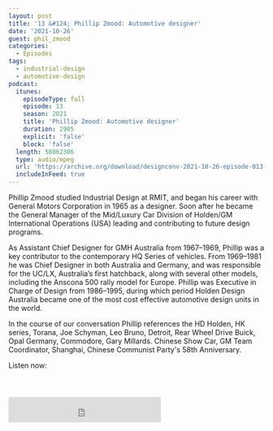 ```yaml
---
layout: post
title: '13 &#124; Phillip Zmood: Automotive designer'
date: '2021-10-26'
guest: phil_zmood
categories:
  - Episodes
tags:
  - industrial-design
  - automotive-design
podcast:
  itunes:
    episodeType: full
    episode: 13
    season: 2021
    title: 'Phillip Zmood: Automotive designer'
    duration: 2905
    explicit: 'false'
    block: 'false'
  length: 58062306
  type: audio/mpeg
  url: 'https://archive.org/download/designconv-2021-10-26-episode-013-phil-zmood/2021-10-26-episode-013-phil-zmood.mp3'
  includeInFeed: true
---
```


Phillip Zmood studied Industrial Design at RMIT, and began his career with
General Motors Corporation in 1965 as a designer. Soon after he became the
General Manager of the Mid/Luxury Car Division of Holden/GM International
Operations (USA) leading and contributing to future design programs.

As Assistant Chief Designer for GMH Australia from 1967–1969, Phillip was a
key contributor to the contemporary HQ Series of vehicles. From 1969–1981 he
was Chief Designer in both Australia and Germany, and was responsible for the
UC/LX, Australia’s first hatchback, along with several other models, including
the Anscona 500 rally model for Europe. Phillip was Executive in Charge of
Design from 1986–1995, during which period Holden Design Australia became one
of the most cost effective automotive design units in the world.

In the course of our conversation Phillip references the HD Holden, HK series,
Torana, Joe Schyman, Leo Bruno, Detroit, Rear Wheel Drive Buick, Opal Germany,
Commodore, Gary Millards. Chinese Show Car, GM Team Coordinator, Shanghai,
Chinese Communist Party's 58th Anniversary.

Listen now:
<div class="responsive-embed" style="padding-top: 8%;">
  <!--suppress HtmlUnknownAttribute, HtmlDeprecatedAttribute -->
  <iframe src="https://archive.org/embed/designconv-2021-10-26-episode-013-phil-zmood" class="responsive-embed-item" height="50" frameborder="0" webkitallowfullscreen="true" mozallowfullscreen="true" allowfullscreen></iframe>
</div>

